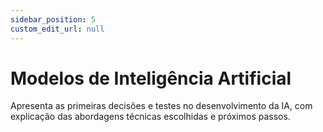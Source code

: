 ```yaml
---
sidebar_position: 5
custom_edit_url: null
---
```


# Modelos de Inteligência Artificial

Apresenta as primeiras decisões e testes no desenvolvimento da IA, com explicação das abordagens técnicas escolhidas e próximos passos.